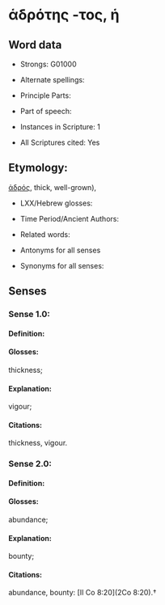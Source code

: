# ἁδρότης -τος, ἡ

<!-- Status: S2=NeedsEdits -->
<!-- Lexica used for edits:   -->

## Word data

* Strongs: G01000

* Alternate spellings:



* Principle Parts: 


* Part of speech: 


* Instances in Scripture: 1

* All Scriptures cited: Yes

## Etymology: 

[ἁδρός](), thick, well-grown),

* LXX/Hebrew glosses: 


* Time Period/Ancient Authors: 


* Related words: 

* Antonyms for all senses

* Synonyms for all senses: 


## Senses 


### Sense  1.0: 

#### Definition: 

#### Glosses: 

thickness; 

#### Explanation: 

vigour; 

#### Citations: 

thickness, vigour.

### Sense  2.0: 

#### Definition: 

#### Glosses: 

abundance; 

#### Explanation: 

bounty; 

#### Citations: 

abundance, bounty: [II Co 8:20](2Co 8:20).†
